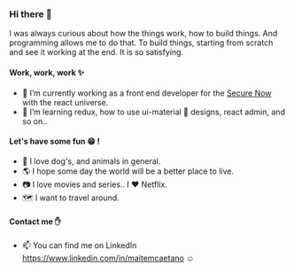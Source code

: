 ### Hi there 👋

I was always curious about how the things work, how to build things. And programming allows me to do that. To build things, starting from scratch and see it working at the end. It is so satisfying. 

#### Work, work, work :sparkles:

- 🔭 I’m currently working as a front end developer for the <a href="https://www.breachsecurenow.com">Secure Now</a> with the react universe.
- 🌱 I’m learning redux, how to use ui-material :nail_care: designs, react admin, and so on..

#### Let's have some fun :grin: !

- :dog: I love dog's, and animals in general.
- :earth_americas: I hope some day the world will be a better place to live.
- :camera: I love movies and series.. I :heart: Netflix.
- :world_map: I want to travel around.

#### Contact me :raised_hand:

- 📫 You can find me on LinkedIn https://www.linkedin.com/in/maitemcaetano :relaxed:
